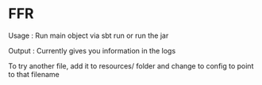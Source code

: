 # FFR


Usage : Run main object via sbt run or run the jar

Output : Currently gives you information in the logs

To try another file, add it to resources/ folder and change to config to point to that filename

